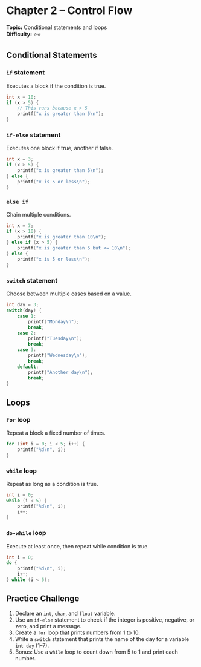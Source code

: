 # Chapter 2 – Control Flow
**Topic:** Conditional statements and loops  
**Difficulty:** ⭐⭐  

## Conditional Statements

### `if` statement
Executes a block if the condition is true.

```c
int x = 10;
if (x > 5) {
    // This runs because x > 5
    printf("x is greater than 5\n");
}
```

### `if-else` statement
Executes one block if true, another if false.

```c
int x = 3;
if (x > 5) {
    printf("x is greater than 5\n");
} else {
    printf("x is 5 or less\n");
}
```
### `else if`
Chain multiple conditions.

```c
int x = 7;
if (x > 10) {
    printf("x is greater than 10\n");
} else if (x > 5) {
    printf("x is greater than 5 but <= 10\n");
} else {
    printf("x is 5 or less\n");
}
```
### `switch` statement
Choose between multiple cases based on a value.

```c
int day = 3;
switch(day) {
    case 1:
        printf("Monday\n");
        break;
    case 2:
        printf("Tuesday\n");
        break;
    case 3:
        printf("Wednesday\n");
        break;
    default:
        printf("Another day\n");
        break;
}
```
## Loops
### `for` loop
Repeat a block a fixed number of times.

```c
for (int i = 0; i < 5; i++) {
    printf("%d\n", i);
}
```
### `while` loop
Repeat as long as a condition is true.

```c
int i = 0;
while (i < 5) {
    printf("%d\n", i);
    i++;
}
```
### `do-while` loop
Execute at least once, then repeat while condition is true.

```c
int i = 0;
do {
    printf("%d\n", i);
    i++;
} while (i < 5);
```

## Practice Challenge

1. Declare an `int`, `char`, and `float` variable.
2. Use an `if-else` statement to check if the integer is positive, negative, or zero, and print a message.
3. Create a `for` loop that prints numbers from 1 to 10.
4. Write a `switch` statement that prints the name of the day for a variable `int day` (1–7).
5. Bonus: Use a `while` loop to count down from 5 to 1 and print each number.
